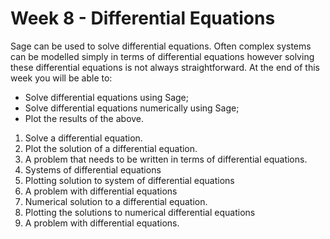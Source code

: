 # Week 8 - Differential Equations

Sage can be used to solve differential equations. Often complex systems can be modelled simply in terms of differential equations however solving these differential equations is not always straightforward. At the end of this week you will be able to:

- Solve differential equations using Sage;
- Solve differential equations numerically using Sage;
- Plot the results of the above.

1. Solve a differential equation.
2. Plot the solution of a differential equation.
3. A problem that needs to be written in terms of differential equations.
4. Systems of differential equations
5. Plotting solution to system of differential equations
6. A problem with differential equations
4. Numerical solution to a differential equation.
5. Plotting the solutions to numerical differential equations
6. A problem with differential equations.
